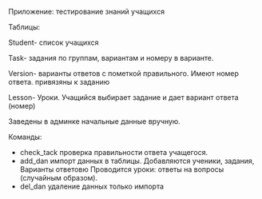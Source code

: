 Приложение: тестирование знаний учащихся

Таблицы: 

Student- список учащихся

Task- задания по группам, вариантам и номеру в варианте.

Version- варианты ответов с пометкой правильного. Имеют номер ответа. привязяны к заданию

Lesson- Уроки. Учащийся выбирает задание и дает вариант ответа (номер)

Заведены в админке начальные данные вручную.

Команды:
- check_tack
проверка правильности ответа учащегося.
- add_dan 
импорт данных в таблицы. Добавляются ученики, задания, Варианты ответовю Проводится уроки: ответы на вопросы (случайным образом).
- del_dan
удаление данных только импорта
